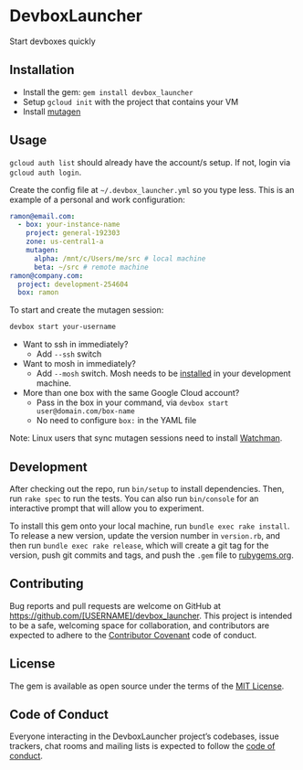 # DevboxLauncher

Start devboxes quickly

## Installation

- Install the gem: `gem install devbox_launcher`
- Setup `gcloud init` with the project that contains your VM
- Install [mutagen](https://mutagen.io)

## Usage

`gcloud auth list` should already have the account/s setup. If not, login via `gcloud auth login`.

Create the config file at `~/.devbox_launcher.yml` so you type less. This is an example of a personal and work configuration:

```yml
ramon@email.com:
  - box: your-instance-name
    project: general-192303
    zone: us-central1-a
    mutagen:
      alpha: /mnt/c/Users/me/src # local machine
      beta: ~/src # remote machine
ramon@company.com:
  project: development-254604
  box: ramon
```

To start and create the mutagen session:

```sh
devbox start your-username
```

- Want to ssh in immediately?
  - Add `--ssh` switch
- Want to mosh in immediately?
  - Add `--mosh` switch. Mosh needs to be [installed](https://mosh.org/) in your development machine.
- More than one box with the same Google Cloud account?
  - Pass in the box in your command, via `devbox start user@domain.com/box-name`
  - No need to configure `box:` in the YAML file

Note: Linux users that sync mutagen sessions need to install [Watchman](https://facebook.github.io/watchman/).

## Development

After checking out the repo, run `bin/setup` to install dependencies. Then, run `rake spec` to run the tests. You can also run `bin/console` for an interactive prompt that will allow you to experiment.

To install this gem onto your local machine, run `bundle exec rake install`. To release a new version, update the version number in `version.rb`, and then run `bundle exec rake release`, which will create a git tag for the version, push git commits and tags, and push the `.gem` file to [rubygems.org](https://rubygems.org).

## Contributing

Bug reports and pull requests are welcome on GitHub at https://github.com/[USERNAME]/devbox_launcher. This project is intended to be a safe, welcoming space for collaboration, and contributors are expected to adhere to the [Contributor Covenant](http://contributor-covenant.org) code of conduct.

## License

The gem is available as open source under the terms of the [MIT License](https://opensource.org/licenses/MIT).

## Code of Conduct

Everyone interacting in the DevboxLauncher project’s codebases, issue trackers, chat rooms and mailing lists is expected to follow the [code of conduct](https://github.com/[USERNAME]/devbox_launcher/blob/master/CODE_OF_CONDUCT.md).
